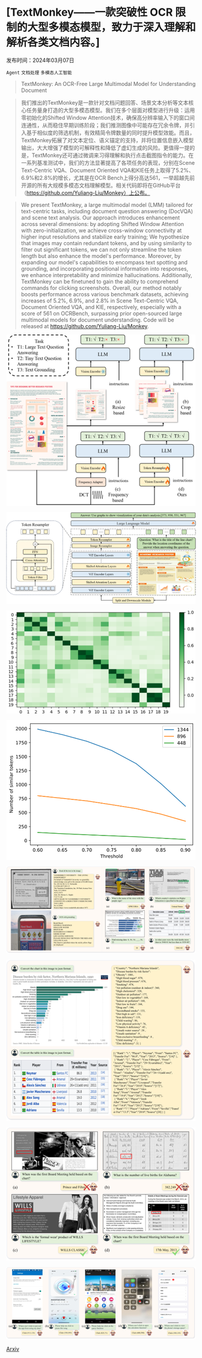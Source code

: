 # [TextMonkey——一款突破性 OCR 限制的大型多模态模型，致力于深入理解和解析各类文档内容。]

发布时间：2024年03月07日

`Agent` `文档处理` `多模态人工智能`

> TextMonkey: An OCR-Free Large Multimodal Model for Understanding Document

> 我们推出的TextMonkey是一款针对文档问题回答、场景文本分析等文本核心任务量身打造的大型多模态模型。我们在多个层面对模型进行升级：运用零初始化的Shifted Window Attention技术，确保高分辨率输入下的窗口间连通性，从而稳住早期训练阶段；我们推测图像中可能存在冗余令牌，并引入基于相似度的筛选机制，有效精简令牌数量的同时提升模型效能。而且，TextMonkey拓展了对文本定位、语义锚定的支持，并将位置信息嵌入模型输出，大大增强了模型的可解释性和降低了虚幻生成的风险。更值得一提的是，TextMonkey还可通过微调来习得理解和执行点击截图指令的能力。在一系列基准测试中，我们的方法显著提高了各项任务的表现，分别在Scene Text-Centric VQA、Document Oriented VQA和KIE任务上取得了5.2%、6.9%和2.8%的增长，尤其是在OCR Bench上得分高达561，一举超越先前开源的所有大规模多模态文档理解模型。相关代码即将在GitHub平台（https://github.com/Yuliang-Liu/Monkey）上公布。

> We present TextMonkey, a large multimodal model (LMM) tailored for text-centric tasks, including document question answering (DocVQA) and scene text analysis. Our approach introduces enhancement across several dimensions: by adopting Shifted Window Attention with zero-initialization, we achieve cross-window connectivity at higher input resolutions and stabilize early training; We hypothesize that images may contain redundant tokens, and by using similarity to filter out significant tokens, we can not only streamline the token length but also enhance the model's performance. Moreover, by expanding our model's capabilities to encompass text spotting and grounding, and incorporating positional information into responses, we enhance interpretability and minimize hallucinations. Additionally, TextMonkey can be finetuned to gain the ability to comprehend commands for clicking screenshots. Overall, our method notably boosts performance across various benchmark datasets, achieving increases of 5.2%, 6.9%, and 2.8% in Scene Text-Centric VQA, Document Oriented VQA, and KIE, respectively, especially with a score of 561 on OCRBench, surpassing prior open-sourced large multimodal models for document understanding. Code will be released at https://github.com/Yuliang-Liu/Monkey.

![TextMonkey——一款突破性 OCR 限制的大型多模态模型，致力于深入理解和解析各类文档内容。](../../../paper_images/2403.04473/diff_4.png)

![TextMonkey——一款突破性 OCR 限制的大型多模态模型，致力于深入理解和解析各类文档内容。](../../../paper_images/2403.04473/model_architecture_4.png)

![TextMonkey——一款突破性 OCR 限制的大型多模态模型，致力于深入理解和解析各类文档内容。](../../../paper_images/2403.04473/hot.png)

![TextMonkey——一款突破性 OCR 限制的大型多模态模型，致力于深入理解和解析各类文档内容。](../../../paper_images/2403.04473/similar.png)

![TextMonkey——一款突破性 OCR 限制的大型多模态模型，致力于深入理解和解析各类文档内容。](../../../paper_images/2403.04473/x1.png)

![TextMonkey——一款突破性 OCR 限制的大型多模态模型，致力于深入理解和解析各类文档内容。](../../../paper_images/2403.04473/x2.png)

![TextMonkey——一款突破性 OCR 限制的大型多模态模型，致力于深入理解和解析各类文档内容。](../../../paper_images/2403.04473/x3.png)

![TextMonkey——一款突破性 OCR 限制的大型多模态模型，致力于深入理解和解析各类文档内容。](../../../paper_images/2403.04473/x4.png)

[Arxiv](https://arxiv.org/abs/2403.04473)